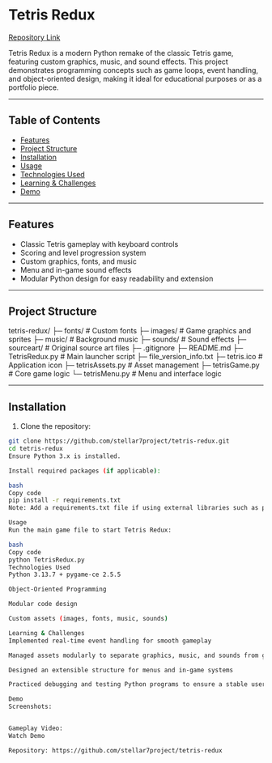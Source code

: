 # Tetris Redux

[Repository Link](https://github.com/stellar7project/tetris-redux)

Tetris Redux is a modern Python remake of the classic Tetris game, featuring custom graphics, music, and sound effects. This project demonstrates programming concepts such as game loops, event handling, and object-oriented design, making it ideal for educational purposes or as a portfolio piece.

---

## Table of Contents
- [Features](#features)
- [Project Structure](#project-structure)
- [Installation](#installation)
- [Usage](#usage)
- [Technologies Used](#technologies-used)
- [Learning & Challenges](#learning--challenges)
- [Demo](#demo)

---

## Features
- Classic Tetris gameplay with keyboard controls  
- Scoring and level progression system  
- Custom graphics, fonts, and music  
- Menu and in-game sound effects  
- Modular Python design for easy readability and extension  

---

## Project Structure

tetris-redux/
├─ fonts/ # Custom fonts
├─ images/ # Game graphics and sprites
├─ music/ # Background music
├─ sounds/ # Sound effects
├─ sourceart/ # Original source art files
├─ .gitignore
├─ README.md
├─ TetrisRedux.py # Main launcher script
├─ file_version_info.txt
├─ tetris.ico # Application icon
├─ tetrisAssets.py # Asset management
├─ tetrisGame.py # Core game logic
└─ tetrisMenu.py # Menu and interface logic



---

## Installation
1. Clone the repository:
```bash
git clone https://github.com/stellar7project/tetris-redux.git
cd tetris-redux
Ensure Python 3.x is installed.

Install required packages (if applicable):

bash
Copy code
pip install -r requirements.txt
Note: Add a requirements.txt file if using external libraries such as pygame.

Usage
Run the main game file to start Tetris Redux:

bash
Copy code
python TetrisRedux.py
Technologies Used
Python 3.13.7 + pygame-ce 2.5.5

Object-Oriented Programming

Modular code design

Custom assets (images, fonts, music, sounds)

Learning & Challenges
Implemented real-time event handling for smooth gameplay

Managed assets modularly to separate graphics, music, and sounds from game logic

Designed an extensible structure for menus and in-game systems

Practiced debugging and testing Python programs to ensure a stable user experience

Demo
Screenshots:


Gameplay Video:
Watch Demo

Repository: https://github.com/stellar7project/tetris-redux